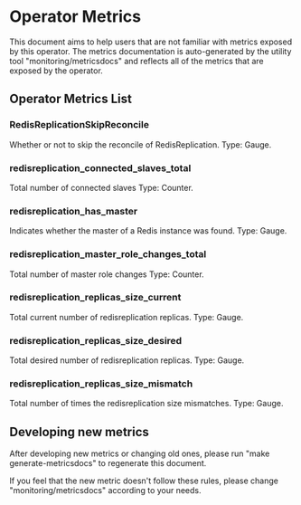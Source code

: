 # Operator Metrics
This document aims to help users that are not familiar with metrics exposed by this operator.
The metrics documentation is auto-generated by the utility tool "monitoring/metricsdocs" and reflects all of the metrics that are exposed by the operator.

## Operator Metrics List
### RedisReplicationSkipReconcile
Whether or not to skip the reconcile of RedisReplication. Type: Gauge.

### redisreplication_connected_slaves_total
Total number of connected slaves Type: Counter.

### redisreplication_has_master
Indicates whether the master of a Redis instance was found. Type: Gauge.

### redisreplication_master_role_changes_total
Total number of master role changes Type: Counter.

### redisreplication_replicas_size_current
Total current number of redisreplication replicas. Type: Gauge.

### redisreplication_replicas_size_desired
Total desired number of redisreplication replicas. Type: Gauge.

### redisreplication_replicas_size_mismatch
Total number of times the redisreplication size mismatches. Type: Gauge.
## Developing new metrics
After developing new metrics or changing old ones, please run "make generate-metricsdocs" to regenerate this document.

If you feel that the new metric doesn't follow these rules, please change "monitoring/metricsdocs" according to your needs.
